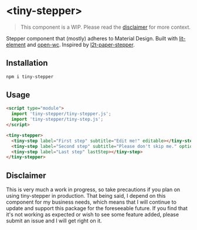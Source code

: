 # \<tiny-stepper>

> This component is a WIP. Please read the [disclaimer](#Disclaimer) for more context.

Stepper component that (mostly) adheres to Material Design. Built with [lit-element](https://lit-element.polymer-project.org/) and [open-wc](https://github.com/open-wc/open-wc). Inspired by [l2t-paper-stepper](https://github.com/Link2Twenty/l2t-paper-stepper).

## Installation
```bash
npm i tiny-stepper
```

## Usage
```html
<script type="module">
  import 'tiny-stepper/tiny-stepper.js';
  import 'tiny-stepper/tiny-step.js';
</script>

<tiny-stepper>
  <tiny-step label="First step" subtitle="Edit me!" editable></tiny-step>
  <tiny-step label="Second step" subtitle="Please don't skip me." optional></tiny-step>
  <tiny-step label="Last step" lastStep></tiny-step>
</tiny-stepper>
```

## Disclaimer
This is very much a work in progress, so take precautions if you plan on using tiny-stepper in production. That being said, I depend on this component for my business needs, which means that I will continue to update and support this package for the foreseeable future. If you find that it's not working as expected or wish to see some feature added, please submit an issue and I will get right on it.
